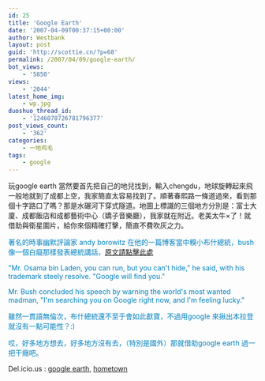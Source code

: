 ```yaml
---
id: 25
title: 'Google Earth'
date: '2007-04-09T00:37:15+00:00'
author: Westbank
layout: post
guid: 'http://scottie.cn/?p=68'
permalink: /2007/04/09/google-earth/
bot_views:
    - '5850'
views:
    - '2044'
latest_home_img:
    - wp.jpg
duoshuo_thread_id:
    - '1246078726781796377'
post_views_count:
    - '362'
categories:
    - 一地鸡毛
tags:
    - google
---
```


玩google earth 當然要首先把自己的地兒找到，輸入chengdu，地球旋轉起來飛一般地就到了成都上空，我家簡直太容易找到了。順著春熙路一條道過來，看到那個十字路口了嗎？那是水碾河下穿式隧道。地圖上標識的三個地方分別是：富士大廈、成都飯店和成都藝術中心（嬌子音樂廳），我家就在附近。老美太牛×了！就借助與衛星圖片，給你來個精確打擊，簡直不費吹灰之力。

<span style="color: #0080c0;">著名的時事幽默評論家 andy borowitz 在他的一篇博客當中糗小布什總統，bush 像一個白癡那樣發表總統講話，</span><span style="color: #ff0080;">[原文請點擊此處](http://www.borowitzreport.com/archive_rpt.asp?rec=6584&srch=google%20bin%20laden)</span>

<span style="color: #0080c0;">"Mr. Osama bin Laden, you can run, but you can't hide," he said, with his trademark steely resolve. "Google will find you."</span>

<span style="color: #0080c0;">Mr. Bush concluded his speech by warning the world's most wanted madman, "I'm searching you on Google right now, and I'm feeling lucky."</span>

<span style="color: #0080c0;">雖然一貫語無倫次，布什總統還不至于會如此獻寶，不過用google 來揪出本拉登就沒有一點可能性？:)</span>

<span style="color: #0080c0;">哎，好多地方想去，好多地方沒有去，（特別是國外）那就借助google earth 過一把干癮吧。</span>

<span class="ztagspace">Del.icio.us</span> : [google earth](http://del.icio.us/tag/google+earth), [hometown](http://del.icio.us/tag/hometown)